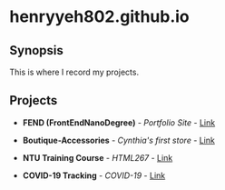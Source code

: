 # henryyeh802.github.io

## Synopsis

This is where I record my projects.

## Projects

* **FEND (FrontEndNanoDegree)** - *Portfolio Site* - [Link](https://henryyeh802.github.io/FEN_PortfolioSite/)

* **Boutique-Accessories** - *Cynthia's first store* - [Link](https://henryyeh802.github.io/boutique-accessories/)

* **NTU Training Course** - *HTML267* - [Link](https://henryyeh802.github.io/html267/)

* **COVID-19 Tracking** - *COVID-19* - [Link](https://covid-19-tracking-hy.herokuapp.com/)
